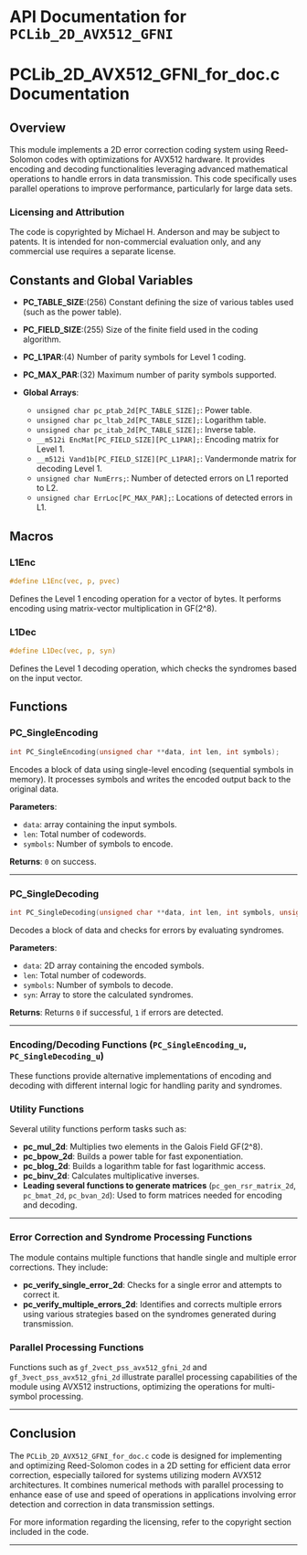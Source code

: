 # API Documentation for `PCLib_2D_AVX512_GFNI`

# PCLib_2D_AVX512_GFNI_for_doc.c Documentation

## Overview

This module implements a 2D error correction coding system using Reed-Solomon codes with optimizations for AVX512 hardware. It provides encoding and decoding functionalities leveraging advanced mathematical operations to handle errors in data transmission. This code specifically uses parallel operations to improve performance, particularly for large data sets.

### Licensing and Attribution

The code is copyrighted by Michael H. Anderson and may be subject to patents. It is intended for non-commercial evaluation only, and any commercial use requires a separate license.

## Constants and Global Variables

- **PC_TABLE_SIZE**:(256) Constant defining the size of various tables used (such as the power table).
- **PC_FIELD_SIZE**:(255) Size of the finite field used in the coding algorithm.
- **PC_L1PAR**:(4) Number of parity symbols for Level 1 coding.
- **PC_MAX_PAR**:(32) Maximum number of parity symbols supported.
  
- **Global Arrays**:
  - `unsigned char pc_ptab_2d[PC_TABLE_SIZE];`: Power table.
  - `unsigned char pc_ltab_2d[PC_TABLE_SIZE];`: Logarithm table.
  - `unsigned char pc_itab_2d[PC_TABLE_SIZE];`: Inverse table.
  - `__m512i EncMat[PC_FIELD_SIZE][PC_L1PAR];`: Encoding matrix for Level 1.
  - `__m512i Vand1b[PC_FIELD_SIZE][PC_L1PAR];`: Vandermonde matrix for decoding Level 1.
  - `unsigned char NumErrs;`: Number of detected errors on L1 reported to L2.
  - `unsigned char ErrLoc[PC_MAX_PAR];`: Locations of detected errors in L1.

## Macros

### L1Enc

```c
#define L1Enc(vec, p, pvec)
```
Defines the Level 1 encoding operation for a vector of bytes. It performs encoding using matrix-vector multiplication in GF(2^8).

### L1Dec

```c
#define L1Dec(vec, p, syn)
```
Defines the Level 1 decoding operation, which checks the syndromes based on the input vector.

## Functions

### PC_SingleEncoding

```c
int PC_SingleEncoding(unsigned char **data, int len, int symbols);
```
Encodes a block of data using single-level encoding (sequential symbols in memory). It processes symbols and writes the encoded output back to the original data.

**Parameters**:
- `data`: array containing the input symbols.
- `len`: Total number of codewords.
- `symbols`: Number of symbols to encode.

**Returns**: `0` on success.

---

### PC_SingleDecoding

```c
int PC_SingleDecoding(unsigned char **data, int len, int symbols, unsigned char *syn);
```
Decodes a block of data and checks for errors by evaluating syndromes.

**Parameters**:
- `data`: 2D array containing the encoded symbols.
- `len`: Total number of codewords.
- `symbols`: Number of symbols to decode.
- `syn`: Array to store the calculated syndromes.

**Returns**: Returns `0` if successful, `1` if errors are detected.

---

### Encoding/Decoding Functions (`PC_SingleEncoding_u`, `PC_SingleDecoding_u`)

These functions provide alternative implementations of encoding and decoding with different internal logic for handling parity and syndromes.

### Utility Functions

Several utility functions perform tasks such as:
- **pc_mul_2d**: Multiplies two elements in the Galois Field GF(2^8).
- **pc_bpow_2d**: Builds a power table for fast exponentiation.
- **pc_blog_2d**: Builds a logarithm table for fast logarithmic access.
- **pc_binv_2d**: Calculates multiplicative inverses.
- **Leading several functions to generate matrices** (`pc_gen_rsr_matrix_2d`, `pc_bmat_2d`, `pc_bvan_2d`): Used to form matrices needed for encoding and decoding.

---

### Error Correction and Syndrome Processing Functions

The module contains multiple functions that handle single and multiple error corrections. They include:

- **pc_verify_single_error_2d**: Checks for a single error and attempts to correct it.
- **pc_verify_multiple_errors_2d**: Identifies and corrects multiple errors using various strategies based on the syndromes generated during transmission.

### Parallel Processing Functions

Functions such as `gf_2vect_pss_avx512_gfni_2d` and `gf_3vect_pss_avx512_gfni_2d` illustrate parallel processing capabilities of the module using AVX512 instructions, optimizing the operations for multi-symbol processing.

---

## Conclusion

The `PCLib_2D_AVX512_GFNI_for_doc.c` code is designed for implementing and optimizing Reed-Solomon codes in a 2D setting for efficient data error correction, especially tailored for systems utilizing modern AVX512 architectures. It combines numerical methods with parallel processing to enhance ease of use and speed of operations in applications involving error detection and correction in data transmission settings. 

For more information regarding the licensing, refer to the copyright section included in the code. 

--- 

